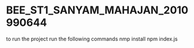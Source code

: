 # BEE_ST1_SANYAM_MAHAJAN_2010990644
to run the project 
run the following commands 
nmp install
npm index.js
